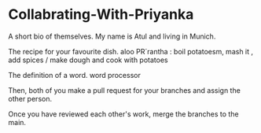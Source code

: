 # Collabrating-With-Priyanka
A short bio of themselves.
My name is Atul and living in Munich. 

The recipe for your favourite dish.
aloo PR´rantha : boil potatoesm, mash it , add spices / make dough and cook with potatoes 

The definition of a word.
word processor


Then, both of you make a pull request for your branches and assign the other person.

Once you have reviewed each other's work, merge the branches to the main.
